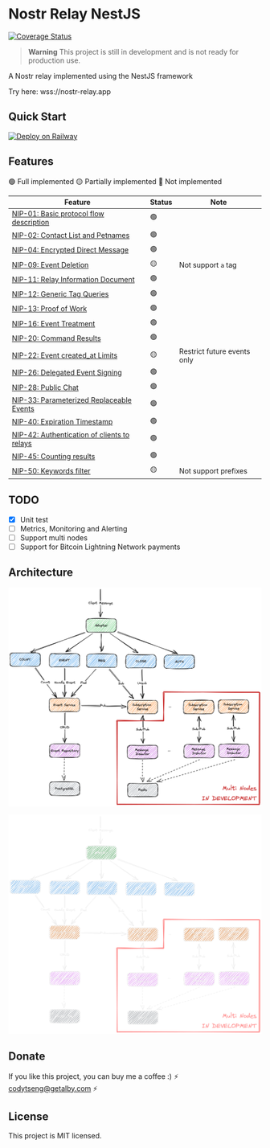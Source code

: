 # Nostr Relay NestJS

[![Coverage Status](https://coveralls.io/repos/github/CodyTseng/nostr-relay-nestjs/badge.svg?branch=master)](https://coveralls.io/github/CodyTseng/nostr-relay-nestjs?branch=master)

> **Warning**
> This project is still in development and is not ready for production use.

A Nostr relay implemented using the NestJS framework

Try here: wss://nostr-relay.app

## Quick Start

[![Deploy on Railway](https://railway.app/button.svg)](https://railway.app/template/ooFSnW?referralCode=WYIfFr)

## Features

🟢 Full implemented 🟡 Partially implemented 🔴 Not implemented

| Feature                                                                                                 | Status | Note                        |
| ------------------------------------------------------------------------------------------------------- | ------ | --------------------------- |
| [NIP-01: Basic protocol flow description](https://github.com/nostr-protocol/nips/blob/master/01.md)     | 🟢     |                             |
| [NIP-02: Contact List and Petnames](https://github.com/nostr-protocol/nips/blob/master/02.md)           | 🟢     |                             |
| [NIP-04: Encrypted Direct Message](https://github.com/nostr-protocol/nips/blob/master/04.md)            | 🟢     |                             |
| [NIP-09: Event Deletion](https://github.com/nostr-protocol/nips/blob/master/09.md)                      | 🟡     | Not support `a` tag         |
| [NIP-11: Relay Information Document](https://github.com/nostr-protocol/nips/blob/master/11.md)          | 🟢     |                             |
| [NIP-12: Generic Tag Queries](https://github.com/nostr-protocol/nips/blob/master/12.md)                 | 🟢     |                             |
| [NIP-13: Proof of Work](https://github.com/nostr-protocol/nips/blob/master/13.md)                       | 🟢     |                             |
| [NIP-16: Event Treatment](https://github.com/nostr-protocol/nips/blob/master/16.md)                     | 🟢     |                             |
| [NIP-20: Command Results](https://github.com/nostr-protocol/nips/blob/master/20.md)                     | 🟢     |                             |
| [NIP-22: Event created_at Limits](https://github.com/nostr-protocol/nips/blob/master/22.md)             | 🟡     | Restrict future events only |
| [NIP-26: Delegated Event Signing](https://github.com/nostr-protocol/nips/blob/master/26.md)             | 🟢     |                             |
| [NIP-28: Public Chat](https://github.com/nostr-protocol/nips/blob/master/28.md)                         | 🟢     |                             |
| [NIP-33: Parameterized Replaceable Events](https://github.com/nostr-protocol/nips/blob/master/33.md)    | 🟢     |                             |
| [NIP-40: Expiration Timestamp](https://github.com/nostr-protocol/nips/blob/master/40.md)                | 🟢     |                             |
| [NIP-42: Authentication of clients to relays](https://github.com/nostr-protocol/nips/blob/master/42.md) | 🟢     |                             |
| [NIP-45: Counting results](https://github.com/nostr-protocol/nips/blob/master/45.md)                    | 🟢     |                             |
| [NIP-50: Keywords filter](https://github.com/nostr-protocol/nips/blob/master/50.md)                     | 🟡     | Not support prefixes        |

## TODO

- [x] Unit test
- [ ] Metrics, Monitoring and Alerting
- [ ] Support multi nodes
- [ ] Support for Bitcoin Lightning Network payments

## Architecture

![structure light](https://github.com/CodyTseng/resources/raw/master/nostr-relay-nestjs/img/structure-light.png#gh-light-mode-only)

![structure dark](https://github.com/CodyTseng/resources/raw/master/nostr-relay-nestjs/img/structure-dark.png#gh-dark-mode-only)

## Donate

If you like this project, you can buy me a coffee :) ⚡️ codytseng@getalby.com ⚡️

## License

This project is MIT licensed.
